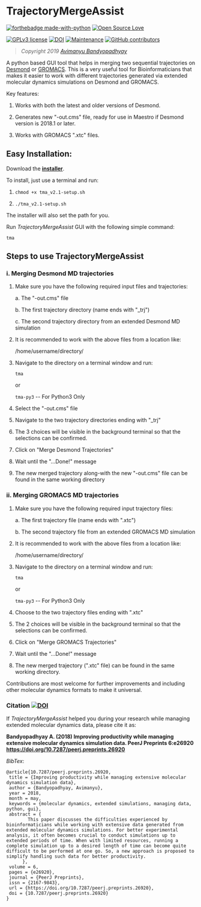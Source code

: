 # TrajectoryMergeAssist

[![forthebadge made-with-python](http://ForTheBadge.com/images/badges/made-with-python.svg)](https://www.python.org/)
[![Open Source Love](https://badges.frapsoft.com/os/v1/open-source-200x33.png)](https://opensource.org/)

[![GPLv3 license](https://img.shields.io/badge/License-GPLv3-blue.svg)](https://www.gnu.org/licenses/gpl-3.0.en.html)
[![DOI](https://zenodo.org/badge/DOI/10.5281/zenodo.2574623.svg)](https://doi.org/10.5281/zenodo.2574623)
[![Maintenance](https://img.shields.io/badge/Maintained%3F-yes-green.svg)](https://github.com/avimanyu786/TrajectoryMergeAssist/wiki)
[![GitHub contributors](https://img.shields.io/github/contributors/Naereen/StrapDown.js.svg)](https://github.com/avimanyu786/TrajectoryMergeAssist/graphs/contributors)
> *Copyright 2019 [Avimanyu Bandyopadhyay](https://raw.githubusercontent.com/avimanyu786/TrajectoryMergeAssist/master/AUTHORS)*


A python based GUI tool that helps in merging two sequential trajectories on [Desmond](http://www.deshawresearch.com/resources_desmond.html) or [GROMACS](http://www.gromacs.org). This is a very useful tool for Bioinformaticians that makes it easier to work with different trajectories generated via extended molecular dynamics simulations on Desmond and GROMACS.

Key features:

1. Works with both the latest and older versions of Desmond.

2. Generates new "-out.cms" file, ready for use in Maestro if Desmond version is 2018.1 or later.

3. Works with GROMACS ".xtc" files.

## Easy Installation:

Download the **[installer](https://github.com/avimanyu786/TrajectoryMergeAssist/releases/download/v2.1/tma_v2.1-setup.sh)**.

To install, just use a terminal and run:

1. `chmod +x tma_v2.1-setup.sh`

2. `./tma_v2.1-setup.sh`

The installer will also set the path for you.

Run _TrajectoryMergeAssist_ GUI with the following simple command:

`tma`

## Steps to use TrajectoryMergeAssist

### i. Merging Desmond MD trajectories

1. Make sure you have the following required input files and trajectories:

    a. The "-out.cms" file

    b. The first trajectory directory (name ends with "_trj")

    c. The second trajectory directory from an extended Desmond MD simulation

2.  It is recommended to work with the above files from a location like:
    
    /home/username/directory/

3.  Navigate to the directory on a terminal window and run:    

    `tma`

      or  

    `tma-py3`      -- For Python3 Only

4.  Select the "-out.cms" file

5.  Navigate to the two trajectory directories ending with "_trj"

6.  The 3 choices will be visible in the background terminal so that the selections can be confirmed.

7.  Click on "Merge Desmond Trajectories"

8.  Wait until the "...Done!" message

9.  The new merged trajectory along-with the new "-out.cms" file can be found in the same working directory

### ii. Merging GROMACS MD trajectories

1. Make sure you have the following required input trajectory files:

    a. The first trajectory file (name ends with ".xtc")

    b. The second trajectory file from an extended GROMACS MD simulation

2.  It is recommended to work with the above files from a location like:
    
    /home/username/directory/

3.  Navigate to the directory on a terminal window and run:    

    `tma`

     or  

    `tma-py3`      -- For Python3 Only

4.  Choose to the two trajectory files ending with ".xtc"

5.  The 2 choices will be visible in the background terminal so that the selections can be confirmed.

6.  Click on "Merge GROMACS Trajectories"

7.  Wait until the "...Done!" message

8.  The new merged trajectory (".xtc" file) can be found in the same working directory.

Contributions are most welcome for further improvements and including other molecular dynamics formats to make it universal.

### Citation [![DOI](https://zenodo.org/badge/DOI/10.7287/peerj.preprints.26920.svg)](https://doi.org/10.7287/peerj.preprints.26920)

If *TrajectoryMergeAssist* helped you during your research while managing extended molecular dynamics data, please cite it as:

**Bandyopadhyay A. (2018) Improving productivity while managing extensive molecular dynamics simulation data. PeerJ Preprints 6:e26920 https://doi.org/10.7287/peerj.preprints.26920**

*BibTex*:

```
@article{10.7287/peerj.preprints.26920,
 title = {Improving productivity while managing extensive molecular dynamics simulation data},
 author = {Bandyopadhyay, Avimanyu},
 year = 2018,
 month = may,
 keywords = {molecular dynamics, extended simulations, managing data, python, gui},
 abstract = {
        This paper discusses the difficulties experienced by bioinformaticians while working with extensive data generated from extended molecular dynamics simulations. For better experimental analysis, it often becomes crucial to conduct simulations up to extended periods of time. When with limited resources, running a complete simulation up to a desired length of time can become quite difficult to be performed at one go. So, a new approach is proposed to simplify handling such data for better productivity.
      },
 volume = 6,
 pages = {e26920},
 journal = {PeerJ Preprints},
 issn = {2167-9843},
 url = {https://doi.org/10.7287/peerj.preprints.26920},
 doi = {10.7287/peerj.preprints.26920}
}
```

